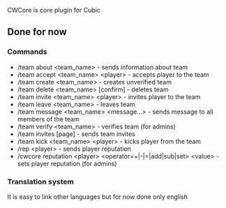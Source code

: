 CWCore is core plugin for Cubic

## Done for now

### Commands

- /team about <team_name> - sends information about team
- /team accept <team_name> \<player> - accepts player to the team
- /team create <team_name> - creates unverified team
- /team delete <team_name> [confirm] - deletes team
- /team invite <team_name> \<player> - invites player to the team
- /team leave <team_name> - leaves team
- /team message <team_name> <message...> - sends message to all members of the team
- /team verify <team_name> - verifies team (for admins)
- /team invites [page] - sends team invites
- /team kick <team_name> \<player> - kicks player from the team
- /rep \<player> - sends player reputation
- /cwcore reputation \<player> <operator=+|-|=|add|sub|set> \<value> - sets player reputation (for admins)

### Translation system

It is easy to link other languages but for now done only english